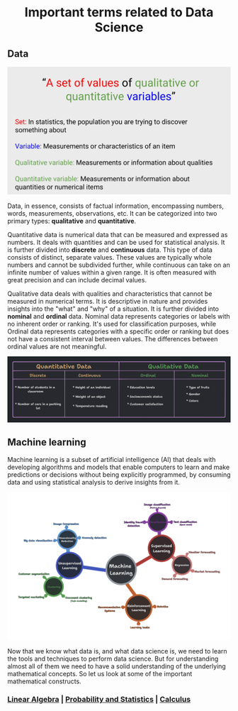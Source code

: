 <h1 align="center"> Important terms related to Data Science </h1>

## Data

![What is data](./img/data_photo.png)

Data, in essence, consists of factual information, encompassing numbers, words, measurements, observations, etc. It can be categorized into two primary types: **qualitative** and **quantitative**.

Quantitative data is numerical data that can be measured and expressed as numbers. It deals with quantities and can be used for statistical analysis. It is further divided into **discrete** and **continuous** data. This type of data consists of distinct, separate values. These values are typically whole numbers and cannot be subdivided further, while continuous can take on an infinite number of values within a given range. It is often measured with great precision and can include decimal values.

Qualitative data deals with qualities and characteristics that cannot be measured in numerical terms. It is descriptive in nature and provides insights into the "what" and "why" of a situation. It is further divided into **nominal** and **ordinal** data. Nominal data represents categories or labels with no inherent order or ranking. It's used for classification purposes, while Ordinal data represents categories with a specific order or ranking but does not have a consistent interval between values. The differences between ordinal values are not meaningful.  

![Quantitative vs Qualitative data](./img/Types_of_data.png)

## Machine learning

Machine learning is a subset of artificial intelligence (AI) that deals with developing algorithms and models that enable computers to learn and make predictions or decisions without being explicitly programmed, by consuming data and using statistical analysis to derive insights from it. 

![Ml tree](./img/ml_tree.png)

Now that we know what data is, and what data science is, we need to learn the tools and techniques to perform data science. But for understanding almost all of them we need to have a solid understanding of the underlying mathematical concepts. So let us look at some of the important mathematical constructs.

### [Linear Algebra](./Linear_algebra.md) | [Probability and Statistics](./Probability_and_Statistics.md) | [Calculus](./Calculus.md)
